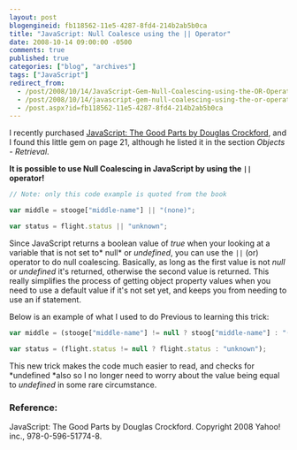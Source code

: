 ```yaml
---
layout: post
blogengineid: fb118562-11e5-4287-8fd4-214b2ab5b0ca
title: "JavaScript: Null Coalesce using the || Operator"
date: 2008-10-14 09:00:00 -0500
comments: true
published: true
categories: ["blog", "archives"]
tags: ["JavaScript"]
redirect_from: 
  - /post/2008/10/14/JavaScript-Gem-Null-Coalescing-using-the-OR-Operator
  - /post/2008/10/14/javascript-gem-null-coalescing-using-the-or-operator
  - /post.aspx?id=fb118562-11e5-4287-8fd4-214b2ab5b0ca
---
```

<!-- more -->

I recently purchased <a href="https://amzn.to/2XtWRz6">JavaScript: The Good Parts by Douglas Crockford</a>, and I found this little gem on page 21, although he listed it in the section *Objects - Retrieval*.

**It is possible to use Null Coalescing in JavaScript by using the `||` operator!**

```javascript
// Note: only this code example is quoted from the book

var middle = stooge["middle-name"] || "(none)";

var status = flight.status || "unknown";
```

Since JavaScript returns a boolean value of *true* when your looking at a variable that is not set to* null* or *undefined*, you can use the `||` (or) operator to do null coalescing. Basically, as long as the first value is not *null* or *undefined* it's returned, otherwise the second value is returned. This really simplifies the process of getting object property values when you need to use a default value if it's not set yet, and keeps you from needing to use an if statement.

Below is an example of what I used to do Previous to learning this trick: 

```javascript
var middle = (stooge["middle-name"] != null ? stoog["middle-name"] : "(none)");

var status = (flight.status != null ? flight.status : "unknown");
```

This new trick makes the code much easier to read, and checks for *undefined *also so I no longer need to worry about the value being equal to *undefined* in some rare circumstance.

### Reference:

JavaScript: The Good Parts by Douglas Crockford. Copyright 2008 Yahoo! inc., 978-0-596-51774-8.
